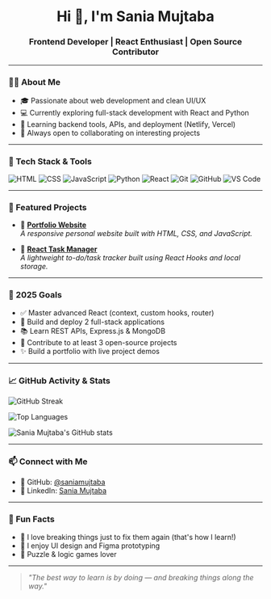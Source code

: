 <!-- Profile README for Sania Mujtaba -->

<h1 align="center">Hi 👋, I'm Sania Mujtaba</h1>
<h3 align="center">Frontend Developer | React Enthusiast | Open Source Contributor</h3>

---

### 🧑‍💻 About Me

- 🎓 Passionate about web development and clean UI/UX
- 💻 Currently exploring full-stack development with React and Python
- 🌱 Learning backend tools, APIs, and deployment (Netlify, Vercel)
- 🤝 Always open to collaborating on interesting projects

---

### 🚀 Tech Stack & Tools

![HTML](https://img.shields.io/badge/-HTML5-E34F26?logo=html5&logoColor=white&style=flat)
![CSS](https://img.shields.io/badge/-CSS3-1572B6?logo=css3&logoColor=white&style=flat)
![JavaScript](https://img.shields.io/badge/-JavaScript-F7DF1E?logo=javascript&logoColor=black&style=flat)
![Python](https://img.shields.io/badge/-Python-3776AB?logo=python&logoColor=white&style=flat)
![React](https://img.shields.io/badge/-React-61DAFB?logo=react&logoColor=black&style=flat)
![Git](https://img.shields.io/badge/-Git-F05032?logo=git&logoColor=white&style=flat)
![GitHub](https://img.shields.io/badge/-GitHub-181717?logo=github&logoColor=white&style=flat)
![VS Code](https://img.shields.io/badge/-VS%20Code-007ACC?logo=visual-studio-code&logoColor=white&style=flat)

---

### 📌 Featured Projects

- 🔗 [**Portfolio Website**](https://github.com/saniamujtaba/portfolio-website)  
  *A responsive personal website built with HTML, CSS, and JavaScript.*

- 🔗 [**React Task Manager**](https://github.com/saniamujtaba/react-task-manager)  
  *A lightweight to-do/task tracker built using React Hooks and local storage.*

---

### 🎯 2025 Goals

- ✅ Master advanced React (context, custom hooks, router)
- 🧠 Build and deploy 2 full-stack applications
- 📚 Learn REST APIs, Express.js & MongoDB
- 💬 Contribute to at least 3 open-source projects
- ✨ Build a portfolio with live project demos

---

### 📈 GitHub Activity & Stats

![GitHub Streak](https://streak-stats.demolab.com?user=saniamujtaba&theme=tokyonight&date_format=M%20j%5B%2C%20Y%5D)

![Top Languages](https://github-readme-stats.vercel.app/api/top-langs/?username=saniamujtaba&layout=compact&theme=tokyonight)

![Sania Mujtaba's GitHub stats](https://github-readme-stats.vercel.app/api?username=saniamujtaba&show_icons=true&theme=tokyonight)

---

### 📫 Connect with Me

- 🔗 GitHub: [@saniamujtaba](https://github.com/saniamujtaba)
- 🔗 LinkedIn: [Sania Mujtaba](https://www.linkedin.com/in/sania-mujtaba-12a79925b)

---

### 🎉 Fun Facts

- 🧠 I love breaking things just to fix them again (that's how I learn!)
- 🎨 I enjoy UI design and Figma prototyping
- 🧩 Puzzle & logic games lover

---

> *"The best way to learn is by doing — and breaking things along the way."*

